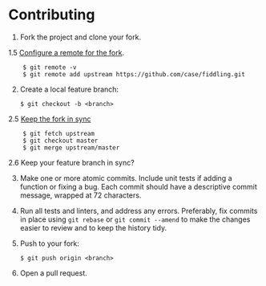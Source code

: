 # Contributing

1.  Fork the project and clone your fork.

1.5 [Configure a remote for the fork](https://help.github.com/articles/configuring-a-remote-for-a-fork/).

		$ git remote -v
		$ git remote add upstream https://github.com/case/fiddling.git

2.  Create a local feature branch:

        $ git checkout -b <branch>

2.5 [Keep the fork in sync](https://help.github.com/articles/syncing-a-fork/)

		$ git fetch upstream
		$ git checkout master
		$ git merge upstream/master

2.6 Keep your feature branch in sync?

3.  Make one or more atomic commits. Include unit tests if adding a function
    or fixing a bug. Each commit should have a descriptive commit message,
    wrapped at 72 characters.

4.  Run all tests and linters, and address any errors. Preferably, fix
    commits in place using `git rebase` or `git commit --amend` to make the
    changes easier to review and to keep the history tidy.

5.  Push to your fork:

        $ git push origin <branch>

6.  Open a pull request.